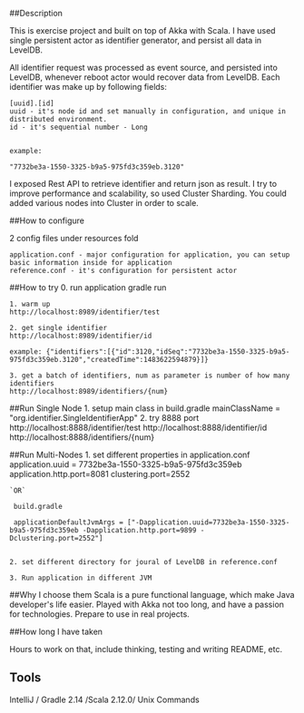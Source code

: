 ##Description

This is exercise project and built on top of Akka with Scala. I have used single persistent actor as 
identifier generator, and persist all data in LevelDB. 

All identifier request was processed as event source, and persisted into LevelDB, whenever reboot actor would recover 
data from LevelDB. Each identifier was make up by following fields:

    [uuid].[id]
    uuid - it's node id and set manually in configuration, and unique in distributed environment.
    id - it's sequential number - Long
    
    
    example:
    
    "7732be3a-1550-3325-b9a5-975fd3c359eb.3120"
    
I exposed Rest API to retrieve identifier and return json as result. I try to improve performance and scalability, so 
used Cluster Sharding. You could added various nodes into Cluster in order to scale.  

##How to configure

2 config files under resources fold

    application.conf - major configuration for application, you can setup basic information inside for application
    reference.conf - it's configuration for persistent actor


##How to try
    0. run application
    gradle run
    
    1. warm up 
    http://localhost:8989/identifier/test
    
    2. get single identifier 
    http://localhost:8989/identifier/id
    
    example: {"identifiers":[{"id":3120,"idSeq":"7732be3a-1550-3325-b9a5-975fd3c359eb.3120","createdTime":1483622594879}]}
    
    3. get a batch of identifiers, num as parameter is number of how many identifiers
    http://localhost:8989/identifiers/{num}
    
##Run Single Node
    1. setup main class in build.gradle
        mainClassName = "org.identifier.SingleIdentifierApp"
    2. try 8888 port
       http://localhost:8888/identifier/test
       http://localhost:8888/identifier/id
       http://localhost:8888/identifiers/{num}
       
##Run Multi-Nodes
    1. set different properties in application.conf
    application.uuid = 7732be3a-1550-3325-b9a5-975fd3c359eb
    application.http.port=8081 
    clustering.port=2552
    
    `OR`
     
     build.gradle
     
     applicationDefaultJvmArgs = ["-Dapplication.uuid=7732be3a-1550-3325-b9a5-975fd3c359eb -Dapplication.http.port=9899 -Dclustering.port=2552"]


    2. set different directory for joural of LevelDB in reference.conf
    
    3. Run application in different JVM

##Why I choose them
Scala is a pure functional language, which make Java developer's life easier. Played with Akka not too long, and have a passion for technologies. Prepare to use in real projects.



##How long I have taken

Hours to work on that, include thinking, testing and writing README, etc.

## Tools

IntelliJ / Gradle 2.14 /Scala 2.12.0/ Unix Commands